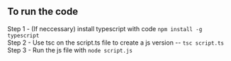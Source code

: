 ## To run the code

Step 1 - (If neccessary) install typescript with code  `npm install -g typescript` <br/>
Step 2 - Use tsc on the script.ts file to create a js version -- `tsc script.ts` <br/>
Step 3 - Run the js file with `node script.js` <br/>
<br/>